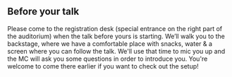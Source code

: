 ## Before your talk

Please come to the registration desk (special entrance on the right part of the auditorium) when the talk before yours is starting. We’ll walk you to the backstage, where we have a comfortable place with snacks, water & a screen where you can follow the talk. We'll use that time to mic you up and the MC will ask you some questions in order to introduce you. You're welcome to come there earlier if you want to check out the setup!


